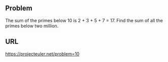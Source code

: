 ## Problem

The sum of the primes below 10 is 2 + 3 + 5 + 7 = 17.
Find the sum of all the primes below two million.

## URL

https://projecteuler.net/problem=10
